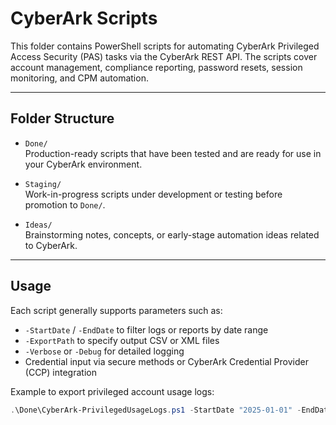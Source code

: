 # CyberArk Scripts

This folder contains PowerShell scripts for automating CyberArk Privileged Access Security (PAS) tasks via the CyberArk REST API. The scripts cover account management, compliance reporting, password resets, session monitoring, and CPM automation.

---

## Folder Structure

- `Done/`  
  Production-ready scripts that have been tested and are ready for use in your CyberArk environment.

- `Staging/`  
  Work-in-progress scripts under development or testing before promotion to `Done/`.

- `Ideas/`  
  Brainstorming notes, concepts, or early-stage automation ideas related to CyberArk.

---

## Usage

Each script generally supports parameters such as:

- `-StartDate` / `-EndDate` to filter logs or reports by date range  
- `-ExportPath` to specify output CSV or XML files  
- `-Verbose` or `-Debug` for detailed logging  
- Credential input via secure methods or CyberArk Credential Provider (CCP) integration

Example to export privileged account usage logs:

```powershell
.\Done\CyberArk-PrivilegedUsageLogs.ps1 -StartDate "2025-01-01" -EndDate "2025-01-31" -ExportPath "C:\Logs\PrivilegedUsage.csv"
